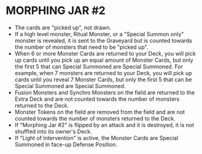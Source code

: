 
# MORPHING JAR #2

*   The cards are "picked up", not drawn.
*   If a high level monster, Ritual Monster, or a "Special Summon only" monster is revealed, it is sent to the Graveyard but is counted towards the number of monsters that need to be "picked up".
*   When 6 or more Monster Cards are returned to your Deck, you will pick up cards until you pick up an equal amount of Monster Cards, but only the first 5 that can Special Summoned are Special Summoned. For example, when 7 monsters are returned to your Deck, you will pick up cards until you reveal 7 Monster Cards, but only the first 5 that can be Special Summoned are Special Summoned.
*   Fusion Monsters and Synchro Monsters on the field are returned to the Extra Deck and are not counted towards the number of monsters returned to the Deck.
*   Monster Tokens on the field are removed from the field and are not counted towards the number of monsters returned to the Deck.
*   If "Morphing Jar #2" is flipped by an attack and it is destroyed, it is not shuffled into its owner's Deck.
*   If "Light of Intervention" is active, the Monster Cards are Special Summoned in face-up Defense Position.

  